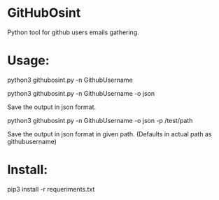 # GitHubOsint
Python tool for github users emails gathering.

# Usage:

python3 githubosint.py -n GithubUsername

python3 githubosint.py -n GithubUsername -o json

Save the output in json format.

python3 githubosint.py -n GithubUsername -o json -p /test/path

Save the output in json format in given path. (Defaults in actual path as githubusername)



# Install:

pip3 install -r requeriments.txt

